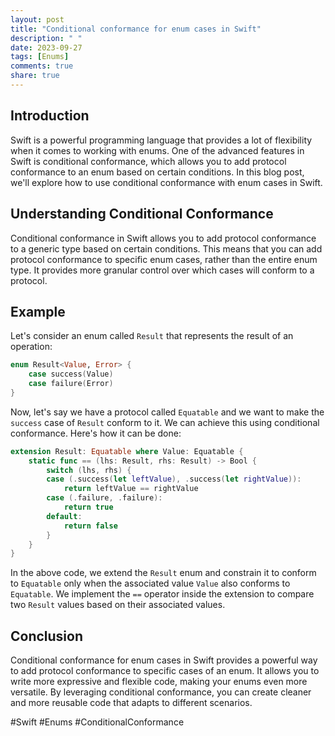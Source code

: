 ```yaml
---
layout: post
title: "Conditional conformance for enum cases in Swift"
description: " "
date: 2023-09-27
tags: [Enums]
comments: true
share: true
---
```


## Introduction

Swift is a powerful programming language that provides a lot of flexibility when it comes to working with enums. One of the advanced features in Swift is conditional conformance, which allows you to add protocol conformance to an enum based on certain conditions. In this blog post, we'll explore how to use conditional conformance with enum cases in Swift.

## Understanding Conditional Conformance

Conditional conformance in Swift allows you to add protocol conformance to a generic type based on certain conditions. This means that you can add protocol conformance to specific enum cases, rather than the entire enum type. It provides more granular control over which cases will conform to a protocol.

## Example

Let's consider an enum called `Result` that represents the result of an operation:

```swift
enum Result<Value, Error> {
    case success(Value)
    case failure(Error)
}
```

Now, let's say we have a protocol called `Equatable` and we want to make the `success` case of `Result` conform to it. We can achieve this using conditional conformance. Here's how it can be done:

```swift
extension Result: Equatable where Value: Equatable {
    static func == (lhs: Result, rhs: Result) -> Bool {
        switch (lhs, rhs) {
        case (.success(let leftValue), .success(let rightValue)):
            return leftValue == rightValue
        case (.failure, .failure):
            return true
        default:
            return false
        }
    }
}
```

In the above code, we extend the `Result` enum and constrain it to conform to `Equatable` only when the associated value `Value` also conforms to `Equatable`. We implement the `==` operator inside the extension to compare two `Result` values based on their associated values.

## Conclusion

Conditional conformance for enum cases in Swift provides a powerful way to add protocol conformance to specific cases of an enum. It allows you to write more expressive and flexible code, making your enums even more versatile. By leveraging conditional conformance, you can create cleaner and more reusable code that adapts to different scenarios.

#Swift #Enums #ConditionalConformance